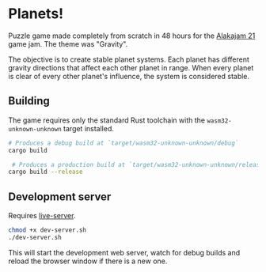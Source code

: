 Planets!
===

Puzzle game made completely from scratch in 48 hours for the [Alakajam 21](https://alakajam.com/21st-alakajam) game jam. The theme was "Gravity".

The objective is to create stable planet systems. Each planet has different gravity directions that affect each other planet in range. When every planet is clear of every other planet's influence, the system is considered stable.

## Building
The game requires only the standard Rust toolchain with the `wasm32-unknown-unknown` target installed.

```bash
# Produces a debug build at `target/wasm32-unknown-unknown/debug`
cargo build

 # Produces a production build at `target/wasm32-unknown-unknown/release`
cargo build --release
```

## Development server
Requires [live-server](https://www.npmjs.com/package/live-server).

```bash
chmod +x dev-server.sh
./dev-server.sh
```

This will start the development web server, watch for debug builds and reload the browser window if there is a new one.
